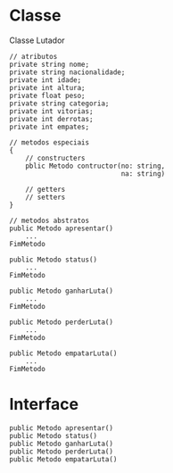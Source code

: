 # Classe 

Classe Lutador

    // atributos
    private string nome;
    private string nacionalidade;
    private int idade;
    private int altura;
    private float peso;
    private string categoria;
    private int vitorias;
    private int derrotas;
    private int empates;

    // metodos especiais
    {
        // constructers
        pblic Metodo contructor(no: string,
                                na: string)

        // getters
        // setters
    }
    
    // metodos abstratos
    public Metodo apresentar()
        ...
    FimMetodo

    public Metodo status()
        ...
    FimMetodo

    public Metodo ganharLuta()
        ...
    FimMetodo

    public Metodo perderLuta()
        ...
    FimMetodo

    public Metodo empatarLuta()
        ...
    FimMetodo


# Interface

    public Metodo apresentar()
    public Metodo status()
    public Metodo ganharLuta()
    public Metodo perderLuta()
    public Metodo empatarLuta()

